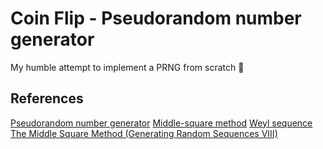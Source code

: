# Coin Flip - Pseudorandom number generator

My humble attempt to implement a PRNG from scratch 💪

## References

[Pseudorandom number generator](https://en.wikipedia.org/wiki/Pseudorandom_number_generator)
[Middle-square method](https://en.wikipedia.org/wiki/Middle-square_method)
[Weyl sequence](https://en.wikipedia.org/wiki/Weyl_sequence)
[The Middle Square Method (Generating Random Sequences VIII)](https://hbfs.wordpress.com/2017/11/21/the-middle-square-method-generating-random-sequences-viii/)
